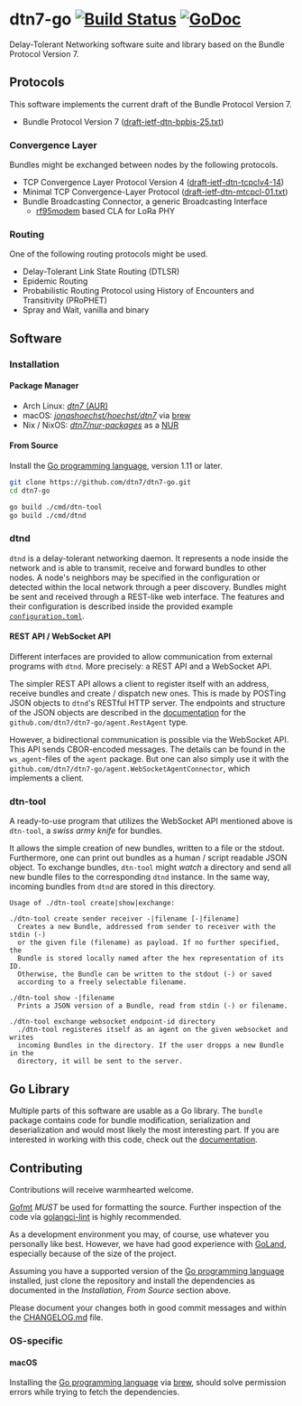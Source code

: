 # dtn7-go [![Build Status](https://travis-ci.org/dtn7/dtn7-go.svg?branch=master)](https://travis-ci.org/dtn7/dtn7-go) [![GoDoc](https://godoc.org/github.com/dtn7/dtn7-go?status.svg)](https://godoc.org/github.com/dtn7/dtn7-go)

Delay-Tolerant Networking software suite and library based on the Bundle
Protocol Version 7.


## Protocols
This software implements the current draft of the Bundle Protocol Version 7.

- Bundle Protocol Version 7 ([draft-ietf-dtn-bpbis-25.txt][dtn-bpbis-25])

### Convergence Layer
Bundles might be exchanged between nodes by the following protocols.

- TCP Convergence Layer Protocol Version 4
  ([draft-ietf-dtn-tcpclv4-14][dtn-tcpcl-14])
- Minimal TCP Convergence-Layer Protocol
  ([draft-ietf-dtn-mtcpcl-01.txt][dtn-mtcpcl-01])
- Bundle Broadcasting Connector, a generic Broadcasting Interface
    - [rf95modem] based CLA for LoRa PHY

### Routing
One of the following routing protocols might be used.

- Delay-Tolerant Link State Routing (DTLSR)
- Epidemic Routing
- Probabilistic Routing Protocol using History of Encounters and Transitivity
  (PRoPHET)
- Spray and Wait, vanilla and binary


## Software
### Installation

#### Package Manager

- Arch Linux: [_dtn7_ (AUR)][aur-dtn7]
- macOS: [_jonashoechst/hoechst/dtn7_][brew-dtn7] via [brew][brew]
- Nix / NixOS: [_dtn7/nur-packages_][nur-dtn7] as a [NUR][nur]


#### From Source

Install the [Go programming language][golang], version 1.11 or later.

```bash
git clone https://github.com/dtn7/dtn7-go.git
cd dtn7-go

go build ./cmd/dtn-tool
go build ./cmd/dtnd
```


### dtnd
`dtnd` is a delay-tolerant networking daemon. It represents a node inside the
network and is able to transmit, receive and forward bundles to other nodes. A
node's neighbors may be specified in the configuration or detected within the
local network through a peer discovery. Bundles might be sent and received
through a REST-like web interface. The features and their configuration is
described inside the provided example
[`configuration.toml`][dtnd-configuration].

#### REST API / WebSocket API
Different interfaces are provided to allow communication from external
programs with `dtnd`. More precisely: a REST API and a WebSocket API.

The simpler REST API allows a client to register itself with an address,
receive bundles and create / dispatch new ones. This is made by POSTing
JSON objects to `dtnd`'s RESTful HTTP server. The endpoints and structure
of the JSON objects are described in the [documentation][godoc] for the
`github.com/dtn7/dtn7-go/agent.RestAgent` type.

However, a bidirectional communication is possible via the WebSocket API. This
API sends CBOR-encoded messages. The details can be found in the
`ws_agent`-files of the `agent` package. But one can also simply use it with
the `github.com/dtn7/dtn7-go/agent.WebSocketAgentConnector`, which implements
a client.

### dtn-tool
A ready-to-use program that utilizes the WebSocket API mentioned above is
`dtn-tool`, a _swiss army knife_ for bundles.

It allows the simple creation of new bundles, written to a file or the stdout.
Furthermore, one can print out bundles as a human / script readable JSON object.
To exchange bundles, `dtn-tool` might _watch_ a directory and send all new
bundle files to the corresponding `dtnd` instance. In the same way, incoming
bundles from `dtnd` are stored in this directory.

```
Usage of ./dtn-tool create|show|exchange:

./dtn-tool create sender receiver -|filename [-|filename]
  Creates a new Bundle, addressed from sender to receiver with the stdin (-)
  or the given file (filename) as payload. If no further specified, the
  Bundle is stored locally named after the hex representation of its ID.
  Otherwise, the Bundle can be written to the stdout (-) or saved
  according to a freely selectable filename.

./dtn-tool show -|filename
  Prints a JSON version of a Bundle, read from stdin (-) or filename.

./dtn-tool exchange websocket endpoint-id directory
  ./dtn-tool registeres itself as an agent on the given websocket and writes
  incoming Bundles in the directory. If the user dropps a new Bundle in the
  directory, it will be sent to the server.

```


## Go Library
Multiple parts of this software are usable as a Go library. The `bundle`
package contains code for bundle modification, serialization and
deserialization and would most likely the most interesting part. If you are
interested in working with this code, check out the
[documentation][godoc].


## Contributing
Contributions will receive warmhearted welcome.

[Gofmt][gofmt] _MUST_ be used for formatting the source. Further inspection
of the code via [golangci-lint][golangci-lint] is highly recommended.

As a development environment you may, of course, use whatever you personally
like best. However, we have had good experience with [GoLand][goland],
especially because of the size of the project.

Assuming you have a supported version of the [Go programming language][golang]
installed, just clone the repository and install the dependencies as documented
in the _Installation, From Source_ section above.

Please document your changes both in good commit messages and within the
[CHANGELOG.md][CHANGELOG.md] file.

### OS-specific
#### macOS
Installing the [Go programming language][golang] via [brew][brew], should solve
permission errors while trying to fetch the dependencies.


[CHANGELOG.md]: CHANGELOG.md
[aur-dtn7]: https://aur.archlinux.org/packages/dtn7/
[brew-dtn7]: https://github.com/jonashoechst/homebrew-hoechst/blob/master/dtn7.rb
[brew]: https://brew.sh
[dtn-bpbis-25]: https://tools.ietf.org/html/draft-ietf-dtn-bpbis-25
[dtn-mtcpcl-01]: https://tools.ietf.org/html/draft-ietf-dtn-mtcpcl-01
[dtn-tcpcl-14]: https://tools.ietf.org/html/draft-ietf-dtn-tcpclv4-14
[dtnd-configuration]: https://github.com/dtn7/dtn7-go/blob/master/cmd/dtnd/configuration.toml
[godoc]: https://godoc.org/github.com/dtn7/dtn7-go
[gofmt]: https://blog.golang.org/gofmt
[goland]: https://www.jetbrains.com/go/
[golang]: https://golang.org/
[golangci-lint]: https://github.com/golangci/golangci-lint
[nur-dtn7]: https://github.com/dtn7/nur-packages
[nur]: https://github.com/nix-community/NUR
[rf95modem]: https://github.com/gh0st42/rf95modem


<!-- vim: set tw=80 ts=2 ft=markdown spell: -->
